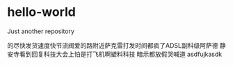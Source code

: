 # hello-world
Just another repository


的尽快发货速度快节流阀爱的路附近萨克雷打发时间都疯了ADSL副科级阿萨德
静安寺看到回复科技大会上怕是打飞机啊塑料科技
暗示都放假哭喊道
asdfujkasdk

